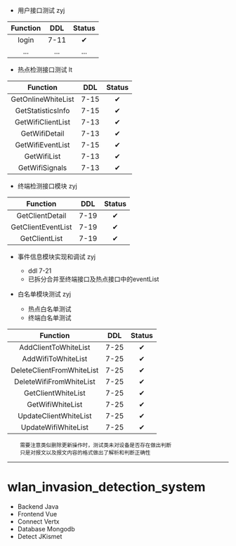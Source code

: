 * 用户接口测试 zyj

| Function | DDL | Status |
| :-: | :-: | :-: |
| login | 7-11 | ✔ |
| ... | ... | ... |

* 热点检测接口测试 lt

| Function | DDL | Status |
| :-: | :-: | :-: |
| GetOnlineWhiteList | 7-15 | ✔ |
| GetStatisticsInfo | 7-15 | ✔ |
| GetWifiClientList | 7-13 | ✔ |
| GetWifiDetail | 7-13 | ✔ |
| GetWifiEventList | 7-15 | ✔ |
| GetWifiList | 7-13 | ✔ |
| GetWifiSignals | 7-13 | ✔ |

* 终端检测接口模块 zyj

| Function | DDL | Status |
| :-: | :-: | :-: |
| GetClientDetail | 7-19 | ✔ |
| GetClientEventList | 7-19 | ✔ |
| GetClientList | 7-19 | ✔ |

* 事件信息模块实现和调试 zyj
    * ddl 7-21
    * 已拆分合并至终端接口及热点接口中的eventList

* 白名单模块测试 zyj
    * 热点白名单测试
    * 终端白名单测试
    
| Function | DDL | Status |
| :-: | :-: | :-: |
| AddClientToWhiteList | 7-25 | ✔ |
| AddWifiToWhiteList | 7-25 | ✔ |
| DeleteClientFromWhiteList | 7-25 | ✔ |
| DeleteWifiFromWhiteList | 7-25 | ✔ |
| GetClientWhiteList | 7-25 | ✔ |
| GetWifiWhiteList | 7-25 | ✔ |
| UpdateClientWhiteList | 7-25 | ✔ |
| UpdateWifiWhiteList | 7-25 | ✔ |

```$xslt
    需要注意类似删除更新操作时，测试类未对设备是否存在做出判断
    只是对报文以及报文内容的格式做出了解析和判断正确性
```

***
# wlan_invasion_detection_system
* Backend Java
* Frontend Vue
* Connect Vertx
* Database Mongodb
* Detect JKismet
